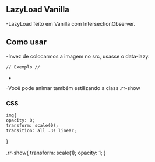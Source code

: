## LazyLoad Vanilla


-LazyLoad feito em Vanilla com IntersectionObserver.

## Como usar

-Invez de colocarmos a imagem no src, usasse o data-lazy.

    // Exemplo //
- <div class="rr-lazyload">
     <img data-lazy="https://ik.imagekit.io/demo/img/image1.jpeg?tr=w-400,h-300" />
  </div>

-Você pode animar também estilizando a class .rr-show


   

### CSS

    img{
    opacity: 0;
    transform: scale(0);
    transition: all .3s linear;
  }

  .rr-show{
    transform: scale(1);
    opacity: 1;
  }
